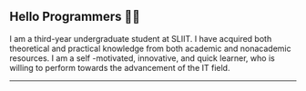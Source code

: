 ### <h2>Hello Programmers 👋:collision: </h2>



<div>
  <div align='left'>
 I am a third-year undergraduate student at SLIIT. I have acquired both theoretical and practical knowledge from both academic and nonacademic resources. I am a self -motivated, innovative, and quick learner, who is willing to perform towards the advancement of the IT field.
  </div>
</div>
<hr/>

<!--
**SARANGA199/SARANGA199** is a ✨ _special_ ✨ repository because its `README.md` (this file) appears on your GitHub profile.

Here are some ideas to get you started:

- 🔭 I’m currently working on ...
- 🌱 I’m currently learning ...
- 👯 I’m looking to collaborate on ...
- 🤔 I’m looking for help with ...
- 💬 Ask me about ...
- 📫 How to reach me: ...
- 😄 Pronouns: ...
- ⚡ Fun fact: ...
-->
